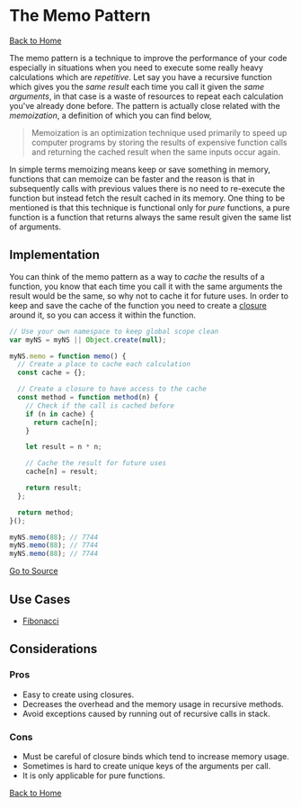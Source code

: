 # The Memo Pattern #

[Back to Home](../../../)

The memo pattern is a technique to improve the performance of your code especially in situations when you need to execute some really heavy calculations which are *repetitive*. Let say you have a recursive function which gives you the *same result* each time you call it given the *same arguments*, in that case is a waste of resources to repeat each calculation you've already done before. The pattern is actually close related with the *memoization*, a definition of which you can find below,

>Memoization is an optimization technique used primarily to speed up computer programs by storing the results of expensive function calls and returning the cached result when the same inputs occur again.

In simple terms memoizing means keep or save something in memory, functions that can memoize can be faster and the reason is that in subsequently calls with previous values there is no need to re-execute the function but instead fetch the result cached in its memory. One thing to be mentioned is that this technique is functional only for *pure* functions, a pure function is a function that returns always the same result given the same list of arguments.

## Implementation ##

You can think of the memo pattern as a way to *cache* the results of a function, you know that each time you call it with the same arguments the result would be the same, so why not to cache it for future uses. In order to keep and save the cache of the function you need to create a [closure](../closure/) around it, so you can access it within the function.

```JavaScript
// Use your own namespace to keep global scope clean
var myNS = myNS || Object.create(null);

myNS.memo = function memo() {
  // Create a place to cache each calculation
  const cache = {};

  // Create a closure to have access to the cache
  const method = function method(n) {
    // Check if the call is cached before
    if (n in cache) {
      return cache[n];
    }

    let result = n * n;

    // Cache the result for future uses
    cache[n] = result;

    return result;
  };

  return method;
}();

myNS.memo(88); // 7744
myNS.memo(88); // 7744
myNS.memo(88); // 7744
```

[Go to Source](index.js)

## Use Cases ##
* [Fibonacci](fibonacci.js)

## Considerations ##

### Pros ###
* Easy to create using closures.
* Decreases the overhead and the memory usage in recursive methods.
* Avoid exceptions caused by running out of recursive calls in stack.

### Cons ###
* Must be careful of closure binds which tend to increase memory usage.
* Sometimes is hard to create unique keys of the arguments per call.
* It is only applicable for pure functions.

[Back to Home](../../../)
